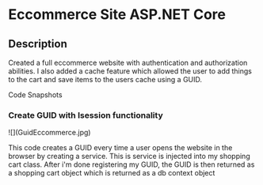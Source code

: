 <h1>Eccommerce Site ASP.NET Core </h1>

<h2>Description</h2>

<p>Created a full eccommerce website with authentication and authorization abilities. I also added a cache feature which allowed the user to add things to the cart and save items
to the users cache using a GUID.</p>



Code Snapshots

<h3>Create GUID with Isession functionality</h3>
![](GuidEccommerce.jpg)

<p> This code creates a GUID every time a user opens the website in the browser by creating a service. This is service is injected into my 
 shopping cart class. After i'm done registering my GUID, the GUID is then returned as a shopping cart object which is returned as a db context object</p>

